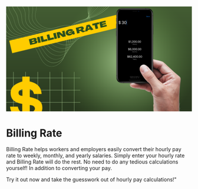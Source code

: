 ![Billing Rate](billingrate.png)

# Billing Rate

Billing Rate helps workers and employers easily convert their hourly pay rate to weekly, monthly, and yearly salaries. Simply enter your hourly rate and Billing Rate will do the rest. No need to do any tedious calculations yourself! In addition to converting your pay. 

Try it out now and take the guesswork out of hourly pay calculations!"


